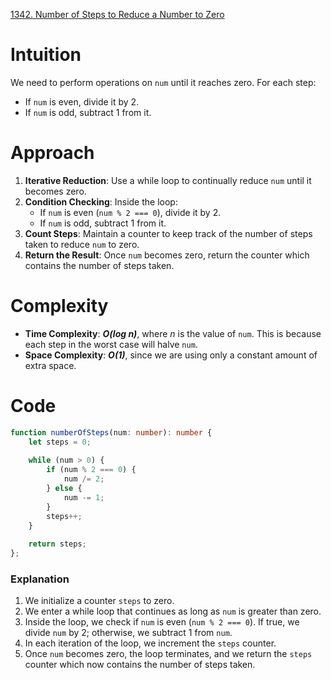 [1342. Number of Steps to Reduce a Number to Zero](https://leetcode.com/problems/number-of-steps-to-reduce-a-number-to-zero/)

# Intuition
We need to perform operations on `num` until it reaches zero. For each step:
- If `num` is even, divide it by 2.
- If `num` is odd, subtract 1 from it.

# Approach
1. **Iterative Reduction**: Use a while loop to continually reduce `num` until it becomes zero.
2. **Condition Checking**: Inside the loop:
   - If `num` is even (`num % 2 === 0`), divide it by 2.
   - If `num` is odd, subtract 1 from it.
3. **Count Steps**: Maintain a counter to keep track of the number of steps taken to reduce `num` to zero.
4. **Return the Result**: Once `num` becomes zero, return the counter which contains the number of steps taken.

# Complexity
- **Time Complexity**: ***O(log n)***, where *n* is the value of `num`. This is because each step in the worst case will halve `num`.
- **Space Complexity**: ***O(1)***, since we are using only a constant amount of extra space.

# Code
```typescript
function numberOfSteps(num: number): number {
    let steps = 0;
    
    while (num > 0) {
        if (num % 2 === 0) {
            num /= 2;
        } else {
            num -= 1;
        }
        steps++;
    }
    
    return steps;
};

```

### Explanation
1. We initialize a counter `steps` to zero.
2. We enter a while loop that continues as long as `num` is greater than zero.
3. Inside the loop, we check if `num` is even (`num % 2 === 0`). If true, we divide `num` by 2; otherwise, we subtract 1 from `num`.
4. In each iteration of the loop, we increment the `steps` counter.
5. Once `num` becomes zero, the loop terminates, and we return the `steps` counter which now contains the number of steps taken.